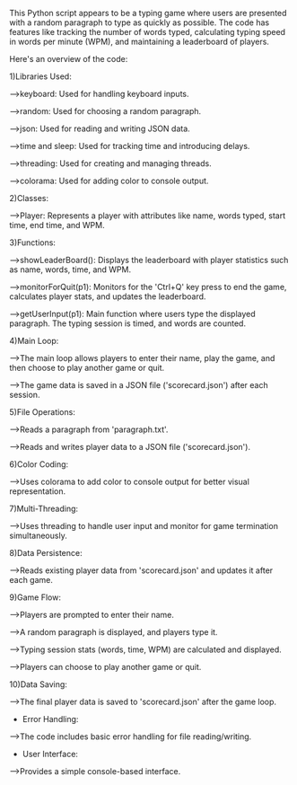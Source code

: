This Python script appears to be a typing game where users are presented with a random paragraph to type as quickly as possible. The code has features like tracking the number of words typed, calculating typing speed in words per minute (WPM), and maintaining a leaderboard of players.

Here's an overview of the code:

1)Libraries Used:

-->keyboard: Used for handling keyboard inputs.

-->random: Used for choosing a random paragraph.

-->json: Used for reading and writing JSON data.

-->time and sleep: Used for tracking time and introducing delays.

-->threading: Used for creating and managing threads.

-->colorama: Used for adding color to console output.

2)Classes:

-->Player: Represents a player with attributes like name, words typed, start time, end time, and WPM.

3)Functions:

-->showLeaderBoard(): Displays the leaderboard with player statistics such as name, words, time, and WPM.

-->monitorForQuit(p1): Monitors for the 'Ctrl+Q' key press to end the game, calculates player stats, and updates the leaderboard.

-->getUserInput(p1): Main function where users type the displayed paragraph. The typing session is timed, and words are counted.

4)Main Loop:

-->The main loop allows players to enter their name, play the game, and then choose to play another game or quit.

-->The game data is saved in a JSON file ('scorecard.json') after each session.

5)File Operations:

-->Reads a paragraph from 'paragraph.txt'.

-->Reads and writes player data to a JSON file ('scorecard.json').

6)Color Coding:

-->Uses colorama to add color to console output for better visual representation.

7)Multi-Threading:

-->Uses threading to handle user input and monitor for game termination simultaneously.

8)Data Persistence:

-->Reads existing player data from 'scorecard.json' and updates it after each game.

9)Game Flow:

-->Players are prompted to enter their name.

-->A random paragraph is displayed, and players type it.

-->Typing session stats (words, time, WPM) are calculated and displayed.

-->Players can choose to play another game or quit.

10)Data Saving:

-->The final player data is saved to 'scorecard.json' after the game loop.

* Error Handling:

-->The code includes basic error handling for file reading/writing.

* User Interface:

-->Provides a simple console-based interface.
